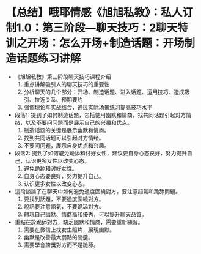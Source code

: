 # 【总结】哦耶情感《旭旭私教》：私人订制1.0：第三阶段—聊天技巧：2聊天特训之开场：怎么开场+制造话题：开场制造话题练习讲解

-   《旭旭私教》第三阶段聊天技巧课程介绍
    1.  重点讲解吸引人的聊天技巧的重要性
    2.  分析聊天的几个部分：开场、制造话题、进入话题、运用技巧、造成吸引、拉近关系、预期要约
    3.  强调理论与实战结合，通过实际场景练习提高技巧水平
-   段落1: 提到了如何制造话题，包括使用幽默和情商，找共同话题引起对方情绪，以及不要问问题而是展示自己的兴趣和优点。
    1.  制造话题的关键是展示幽默和情商。
    2.  找到共同话题可以引起对方情绪。
    3.  不要问问题，展示自身优点和兴趣。
-   段落2: 提到了如何避免跪舔和讨好女性，建议要自身心态良好，努力提升自己，认识更多女性以改变心态。
    1.  避免跪舔和讨好女性。
    2.  自身心态要良好，努力提升自己。
    3.  认识更多女性以改变心态。
-   這段談論了在聊天中如何避免過度圍繞對方，要注意語氣和跪舔問題。
    1.  要找到話題，不要過度圍繞對方。
    2.  說話要注意語氣，不要跪舔對方。
    3.  體現自己幽默、情商高和優秀，可以提升聊天品質。
-   重點在於跪舔對方，缺乏幽默和情商，需要重新練習。
    1.  需要在微信上找女生照片，展現幽默。
    2.  幽默是改善最大弱點的關鍵。
    3.  需要學會誇獎對方而不是跪舔。